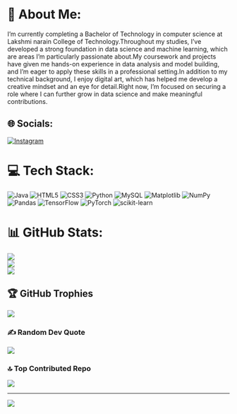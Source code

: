 # 💫 About Me:
 I’m currently completing a Bachelor of Technology in computer science at Lakshmi narain College of Technology.Throughout my studies, I’ve developed a strong foundation in data science and machine learning, which are areas I’m particularly passionate about.My coursework and projects have given me hands-on experience in data analysis and model building, and I’m eager to apply these skills in a professional setting.In addition to my technical background, I enjoy digital art, which has helped me develop a creative mindset and an eye for detail.Right now, I’m focused on securing a role where I can further grow in data science and make meaningful contributions.


## 🌐 Socials:
[![Instagram](https://img.shields.io/badge/Instagram-%23E4405F.svg?logo=Instagram&logoColor=white)](https://instagram.com/sam__y) 

# 💻 Tech Stack:
![Java](https://img.shields.io/badge/java-%23ED8B00.svg?style=for-the-badge&logo=openjdk&logoColor=white) ![HTML5](https://img.shields.io/badge/html5-%23E34F26.svg?style=for-the-badge&logo=html5&logoColor=white) ![CSS3](https://img.shields.io/badge/css3-%231572B6.svg?style=for-the-badge&logo=css3&logoColor=white) ![Python](https://img.shields.io/badge/python-3670A0?style=for-the-badge&logo=python&logoColor=ffdd54) ![MySQL](https://img.shields.io/badge/mysql-4479A1.svg?style=for-the-badge&logo=mysql&logoColor=white) ![Matplotlib](https://img.shields.io/badge/Matplotlib-%23ffffff.svg?style=for-the-badge&logo=Matplotlib&logoColor=black) ![NumPy](https://img.shields.io/badge/numpy-%23013243.svg?style=for-the-badge&logo=numpy&logoColor=white) ![Pandas](https://img.shields.io/badge/pandas-%23150458.svg?style=for-the-badge&logo=pandas&logoColor=white) ![TensorFlow](https://img.shields.io/badge/TensorFlow-%23FF6F00.svg?style=for-the-badge&logo=TensorFlow&logoColor=white) ![PyTorch](https://img.shields.io/badge/PyTorch-%23EE4C2C.svg?style=for-the-badge&logo=PyTorch&logoColor=white) ![scikit-learn](https://img.shields.io/badge/scikit--learn-%23F7931E.svg?style=for-the-badge&logo=scikit-learn&logoColor=white)
# 📊 GitHub Stats:
![](https://github-readme-stats.vercel.app/api?username=Sam-y62&theme=prussian&hide_border=false&include_all_commits=false&count_private=false)<br/>
![](https://github-readme-streak-stats.herokuapp.com/?user=Sam-y62&theme=prussian&hide_border=false)<br/>
![](https://github-readme-stats.vercel.app/api/top-langs/?username=Sam-y62&theme=prussian&hide_border=false&include_all_commits=false&count_private=false&layout=compact)

## 🏆 GitHub Trophies
![](https://github-profile-trophy.vercel.app/?username=Sam-y62&theme=radical&no-frame=false&no-bg=true&margin-w=4)

### ✍️ Random Dev Quote
![](https://quotes-github-readme.vercel.app/api?type=horizontal&theme=radical)

### 🔝 Top Contributed Repo
![](https://github-contributor-stats.vercel.app/api?username=Sam-y62&limit=5&theme=dark&combine_all_yearly_contributions=true)

---
[![](https://visitcount.itsvg.in/api?id=Sam-y62&icon=0&color=0)](https://visitcount.itsvg.in)

<!-- Proudly created with GPRM ( https://gprm.itsvg.in ) -->
